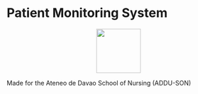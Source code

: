# Patient Monitoring System

<p align="center"> <img src="https://user-images.githubusercontent.com/103469969/209050078-d8483086-c632-48ec-a8b6-ccaf9ef361bb.png" style="width: 100px; height: 100px"> </p>

Made for the Ateneo de Davao School of Nursing (ADDU-SON)

